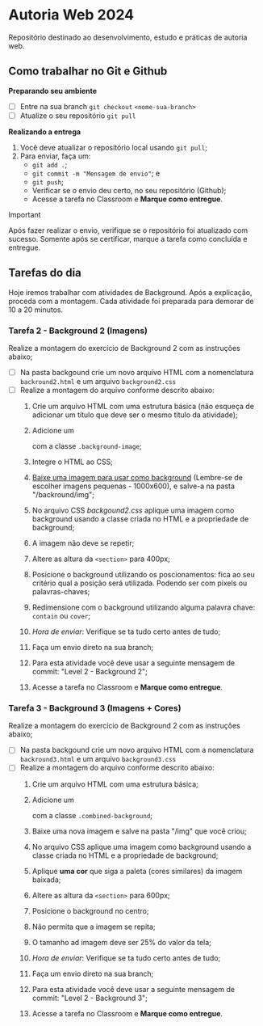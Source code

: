 # Autoria Web 2024

Repositório destinado ao desenvolvimento, estudo e práticas de autoria web.

## Como trabalhar no Git e Github

__Preparando seu ambiente__

- [ ] Entre na sua branch `git checkout` ```<nome-sua-branch>```
- [ ] Atualize o seu repositório `git pull`

__Realizando a entrega__

1. Você deve atualizar o repositório local usando `git pull`;
2. Para enviar, faça um:
    - `git add .`; 
    - `git commit -m "Mensagem de envio"`; e
    - `git push`;
    - Verificar se o envio deu certo, no seu repositório (Github);
    - Acesse a tarefa no Classroom e __Marque como entregue__.

> [!IMPORTANT]
> Após fazer realizar o envio, verifique se o repositório foi atualizado com sucesso. Somente após se certificar, marque a tarefa como concluída e entregue.

## Tarefas do dia
Hoje iremos trabalhar com atividades de Background. Após a explicação, proceda com a montagem. Cada atividade foi preparada para demorar de 10 a 20 minutos.


### Tarefa 2 - Background 2 (Imagens)
Realize a montagem do exercício de Background 2 com as instruções abaixo;

- [ ] Na pasta backgound crie um novo arquivo HTML com a nomenclatura `backround2.html` e um arquivo `background2.css`
- [ ] Realize a montagem do arquivo conforme descrito abaixo:
    1. Crie um arquivo HTML com uma estrutura básica (não esqueça de adicionar um título que deve ser o mesmo título da atividade);
    2. Adicione um <section> com a classe ```.background-image```;
    3. Integre o HTML ao CSS;
    4. [Baixe uma imagem para usar como background](https://br.freepik.com/search?format=search&last_filter=query&last_value=fauna&query=fauna) (Lembre-se de escolher imagens pequenas - 1000x600), e salve-a na pasta "/backround/img";
    5. No arquivo CSS _backgound2.css_ aplique uma imagem como background usando a classe criada no HTML e a propriedade de background;
    6. A imagem não deve se repetir;
    7. Altere as altura da ```<section>``` para 400px;
    8. Posicione o background utilizando os poscionamentos: fica ao seu critério qual a posição será utilizada. Podendo ser com pixels ou palavras-chaves;
    9. Redimensione com o background utilizando alguma palavra chave: ```contain``` ou ```cover```;

    10. _Hora de enviar_: Verifique se ta tudo certo antes de tudo;
    11. Faça um envio direto na sua branch;
    12. Para esta atividade você deve usar a seguinte mensagem de commit: "Level 2 - Background 2";
    13. Acesse a tarefa no Classroom e __Marque como entregue__.
     

### Tarefa 3 - Background 3 (Imagens + Cores)
Realize a montagem do exercício de Background 2 com as instruções abaixo;

- [ ] Na pasta backgound crie um novo arquivo HTML com a nomenclatura `backround3.html` e um arquivo `background3.css`
- [ ] Realize a montagem do arquivo conforme descrito abaixo:
    1. Crie um arquivo HTML com uma estrutura básica;
    2. Adicione um <section> com a classe ```.combined-background```;
    3. Baixe uma nova imagem e salve na pasta "/img" que você criou;
    4. No arquivo CSS aplique uma imagem como background usando a classe criada no HTML e a propriedade de background;
    5. Aplique **uma cor** que siga a paleta (cores similares) da imagem baixada;
    6. Altere as altura da ```<section>``` para 600px;
    7. Posicione o background no centro;
    8. Não permita que a imagem se repita;
    9. O tamanho ad imagem deve ser 25% do valor da tela;

    10. _Hora de enviar_: Verifique se ta tudo certo antes de tudo;
    11. Faça um envio direto na sua branch;
    12. Para esta atividade você deve usar a seguinte mensagem de commit: "Level 2 - Background 3";
    13. Acesse a tarefa no Classroom e __Marque como entregue__.

